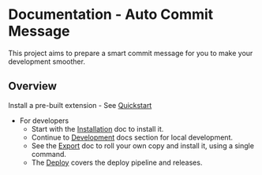 # Documentation - Auto Commit Message

This project aims to prepare a smart commit message for you to make your development smoother.


## Overview

 Install a pre-built extension
    - See [Quickstart](quickstart.md)
- For developers
    - Start with the [Installation](installation.md) doc to install it.
    - Continue to [Development](development) docs section for local development.
    - See the [Export](export.md) doc to roll your own copy and install it, using a single command.
    - The [Deploy](deploy.md) covers the deploy pipeline and releases.

<!--

The docs are split into two features:

- [Extension](extension.md)
- [Terminal hook](terminal-hook.md)

Part ideas:

- A shell script in a repo
- References a concatenated JS script from this repo (just the text handling and not the full extension), which is in a bin directory.

-->
